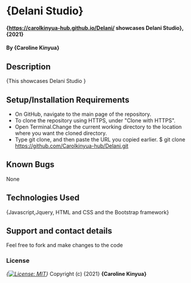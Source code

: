 # {Delani Studio}
#### {https://carolkinyua-hub.github.io/Delani/ showcases Delani Studio}, {2021}
#### By **{Caroline Kinyua}**
## Description
{This showcases Delani Studio
}
## Setup/Installation Requirements
* On GitHub, navigate to the main page of the repository.
* To clone the repository using HTTPS, under "Clone with HTTPS".
* Open Terminal.Change the current working directory to the location where you want the cloned directory.
* Type git clone, and then paste the URL you copied earlier.
$ git clone https://github.com/Carolkinyua-hub/Delani.git

## Known Bugs
None 
## Technologies Used
{Javascript,Jquery, HTML and CSS and the Bootstrap framework}
## Support and contact details
Feel free to fork and make changes to the code
### License
*{[![License: MIT](https://img.shields.io/badge/License-MIT-yellow.svg)](https://opensource.org/licenses/MIT)}*
Copyright (c) {2021} **{Caroline Kinyua}**
